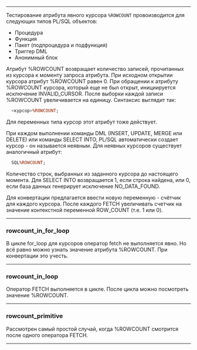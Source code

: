 --------------------------------

Тестирование атрибута явного курсора `%ROWCOUNT` провоизводится для следующих типов PL/SQL объектов:

* Процедура
* Функция
* Пакет (подпроцедура и подфункция)
* Триггер DML
* Анонимный блок

Атрибут %ROWCOUNT возвращает количество записей, прочитанных из курсора к моменту запроса атрибута. При исходном открытии курсора атрибут %ROWCOUNT равен 0. При обращении к атрибуту %ROWCOUNT курсора, который еще не был открыт, инициируется исключение INVALID_CURSOR. После выборки каждой записи %ROWCOUNT увеличивается на единицу.
Синтаксис выглядит так:

```sql
  <курсор>%ROWCOUNT;
```

Для переменных типа курсор этот атрибут тоже действует.

При каждом выполнении команды DML (INSERT, UPDATE, MERGE или DELETE) или команды SELECT INTO, PL/SQL автоматически создает курсор - он называется неявным. Для неявных курсоров существует аналогичный атрибут:

```sql
  SQL%ROWCOUNT;
```
Количество строк, выбранных из заданного курсора до настоящего момента. Для SELECT INTO возвращается 1, если строка найдена, или 0, если база
данных генерирует исключение NO_DATA_FOUND.


Для конвертации предлагается ввести новую переменную - счётчик для каждого курсора. После каждого FETCH увеличивать счетчик на значение контекстной переменной ROW_COUNT (т.е. 1 или 0).

--------------------------------

### rowcount_in_for_loop

В цикле for_loop для курсоров оператор fetch не выполняется явно. Но всё равно можно узнать значение атрибута %ROWCOUNT. При конвертации это учесть.

--------------------------------

### rowcount_in_loop

Оператор FETCH выполняется в цикле. После цикла можно посмотреть значение %ROWCOUNT.

--------------------------------

### rowcount_primitive

Рассмотрен самый простой случай, когда %ROWCOUNT смотрится после одного оператора FETCH.

--------------------------------